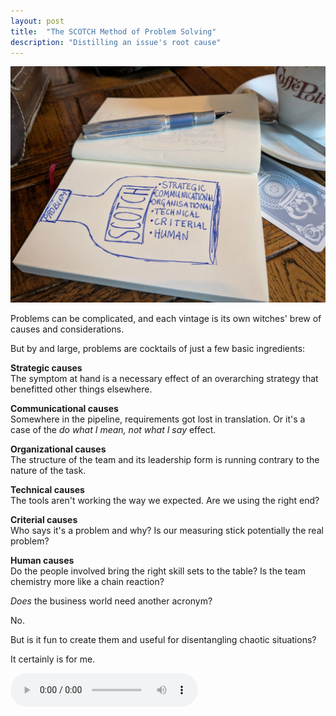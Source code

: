 ```yaml
---
layout: post
title:  "The SCOTCH Method of Problem Solving"
description: "Distilling an issue's root cause"
---
```


![](/assets/images/scotch_booklet.jpg)

Problems can be complicated, and each vintage is its own witches' brew of causes and considerations.

But by and large, problems are cocktails of just a few basic ingredients:


**Strategic causes**  
The symptom at hand is a necessary effect of an overarching strategy that benefitted other things elsewhere.

**Communicational causes**  
Somewhere in the pipeline, requirements got lost in translation. Or it's a case of the _do what I mean, not what I say_ effect.

**Organizational causes**  
The structure of the team and its leadership form is running contrary to the nature of the task.

**Technical causes**   
The tools aren't working the way we expected. Are we using the right end?

**Criterial causes**  
Who says it's a problem and why? Is our measuring stick potentially the real problem? 

**Human causes**  
Do the people involved bring the right skill sets to the table? Is the team chemistry more like a chain reaction?

_Does_ the business world need another acronym? 

No. 

But is it fun to create them and useful for disentangling chaotic situations?

It certainly is for me. 

<audio src="assets\audio\SCOTCH.mp3" controls></audio> 